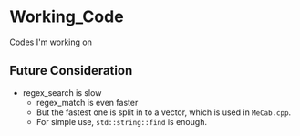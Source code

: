 # Working_Code
Codes I'm working on

## Future Consideration
* regex_search is slow
	* regex_match is even faster
	* But the fastest one is split in to a vector, which is used in `MeCab.cpp`.
	* For simple use, `std::string::find` is enough.
